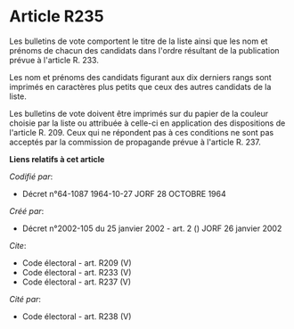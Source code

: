 # Article R235

Les bulletins de vote comportent le titre de la liste ainsi que les nom et prénoms de chacun des candidats dans l'ordre
résultant de la publication prévue à l'article R. 233. 

Les nom et prénoms des candidats figurant aux dix derniers rangs sont imprimés en caractères plus petits que ceux des autres
candidats de la liste. 

Les bulletins de vote doivent être imprimés sur du papier de la couleur choisie par la liste ou attribuée à celle-ci en
application des dispositions de l'article R. 209. Ceux qui ne répondent pas à ces conditions ne sont pas acceptés par la
commission de propagande prévue à l'article R. 237.

**Liens relatifs à cet article**

_Codifié par_:

  - Décret n°64-1087 1964-10-27 JORF 28 OCTOBRE 1964

_Créé par_:

  - Décret n°2002-105 du 25 janvier 2002 - art. 2 () JORF 26 janvier 2002

_Cite_:

  - Code électoral - art. R209 (V)
  - Code électoral - art. R233 (V)
  - Code électoral - art. R237 (V)

_Cité par_:

  - Code électoral - art. R238 (V)
